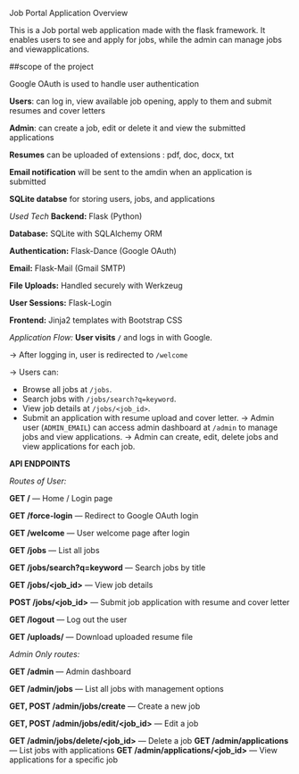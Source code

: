 Job Portal Application Overview

This is a Job portal web application made with the flask framework. It enables users to see and apply for jobs, while the admin can manage jobs and viewapplications.

##scope of the project

Google OAuth is used to handle user authentication

**Users**: can log in, view available job opening, apply to them and submit resumes and cover letters

**Admin**: can create a job, edit or delete it and view the submitted applications

**Resumes** can be uploaded of extensions : pdf, doc, docx, txt

**Email notification** will be sent to the amdin when an application is submitted

**SQLite databse** for storing users, jobs, and applications

*Used Tech*
**Backend:** Flask (Python)

**Database:** SQLite with SQLAlchemy ORM

**Authentication:** Flask-Dance (Google OAuth)

**Email:** Flask-Mail (Gmail SMTP)

**File Uploads:** Handled securely with Werkzeug

**User Sessions:** Flask-Login

**Frontend:** Jinja2 templates with Bootstrap CSS

*Application Flow:*
**User visits `/`** and logs in with Google.

-> After logging in, user is redirected to `/welcome`

-> Users can:
   - Browse all jobs at `/jobs`.
   - Search jobs with `/jobs/search?q=keyword`.
   - View job details at `/jobs/<job_id>`.
   - Submit an application with resume upload and cover letter.
-> Admin user (`ADMIN_EMAIL`) can access admin dashboard at `/admin` to manage jobs and view applications.
-> Admin can create, edit, delete jobs and view applications for each job.

**API ENDPOINTS**

*Routes of User:*

**GET /** — Home / Login page

**GET /force-login** — Redirect to Google OAuth login

**GET /welcome** — User welcome page after login

**GET /jobs** — List all jobs

**GET /jobs/search?q=keyword** — Search jobs by title

**GET /jobs/<job_id>** — View job details

**POST /jobs/<job_id>** — Submit job application with resume and cover letter

**GET /logout** — Log out the user

**GET /uploads/<filename>** — Download uploaded resume file


*Admin Only routes:*

**GET /admin** — Admin dashboard

**GET /admin/jobs** — List all jobs with management options

**GET, POST /admin/jobs/create** — Create a new job

**GET, POST /admin/jobs/edit/<job_id>** — Edit a job

**GET /admin/jobs/delete/<job_id>** — Delete a job
**GET /admin/applications** — List jobs with applications
**GET /admin/applications/<job_id>** — View applications for a specific job



